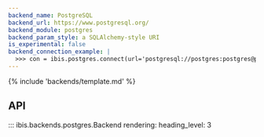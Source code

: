 ```yaml
---
backend_name: PostgreSQL
backend_url: https://www.postgresql.org/
backend_module: postgres
backend_param_style: a SQLAlchemy-style URI
is_experimental: false
backend_connection_example: |
  >>> con = ibis.postgres.connect(url='postgresql://postgres:postgres@postgres:5432/ibis_testing')
---
```


{% include 'backends/template.md' %}

## API

<!-- prettier-ignore-start -->
::: ibis.backends.postgres.Backend
    rendering:
      heading_level: 3

<!-- prettier-ignore-end -->
